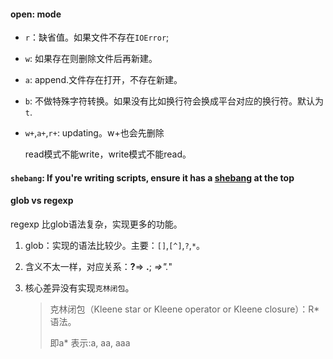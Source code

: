 #### open: mode

- `r`：缺省值。如果文件不存在`IOError`;

- `w`: 如果存在则删除文件后再新建。

- `a`: append.文件存在打开，不存在新建。

- `b`: 不做特殊字符转换。如果没有比如换行符会换成平台对应的换行符。默认为`t`.

- `w+`,`a+`,`r+`: updating。w+也会先删除

  read模式不能write，write模式不能read。



#### `shebang`: If you're writing scripts, ensure it has a [shebang](https://en.wikipedia.org/wiki/Shebang_(Unix)) at the top

#### glob vs regexp

regexp 比glob语法复杂，实现更多的功能。

1. glob：实现的语法比较少。主要：`[]`,`[^]`,`?`,`*`。

2. 含义不太一样，对应关系：**?**=> **.**; *=>".*"

3. 核心差异没有实现`克林闭包`。

   >
   >
   >克林闭包（Kleene star or Kleene operator or Kleene closure）：R*语法。
   >
   >即a\*	表示:a, aa, aaa